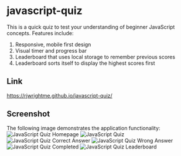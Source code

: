 # javascript-quiz

This is a quick quiz to test your understanding of beginner JavaScript concepts. Features include:

1. Responsive, mobile first design
1. Visual timer and progress bar
1. Leaderboard that uses local storage to remember previous scores
1. Leaderboard sorts itself to display the highest scores first

## Link

https://rjwrightme.github.io/javascript-quiz/

## Screenshot

The following image demonstrates the application functionality:
![JavaScript Quiz Homepage](./assets/images/screenshots/homepage.png)
![JavaScript Quiz](./assets/images/screenshots/quiz.png)
![JavaScript Quiz Correct Answer](./assets/images/screenshots/correct.png)
![JavaScript Quiz Wrong Answer](./assets/images/screenshots/incorrect.png)
![JavaScript Quiz Completed](./assets/images/screenshots/finished.png)
![JavaScript Quiz Leaderboard](./assets/images/screenshots/leaderboard.png)
